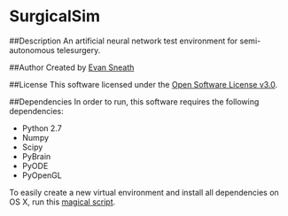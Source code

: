SurgicalSim
============

##Description
An artificial neural network test environment for semi-autonomous telesurgery.

##Author
Created by [Evan Sneath](http://github.com/evansneath)

##License
This software licensed under the
[Open Software License v3.0](http://www.opensource.org/licenses/OSL-3.0).

##Dependencies
In order to run, this software requires the following dependencies:

* Python 2.7
* Numpy
* Scipy
* PyBrain
* PyODE
* PyOpenGL

To easily create a new virtual environment and install all dependencies on OS X,
run this [magical script](https://gist.github.com/evansneath/5678215).
